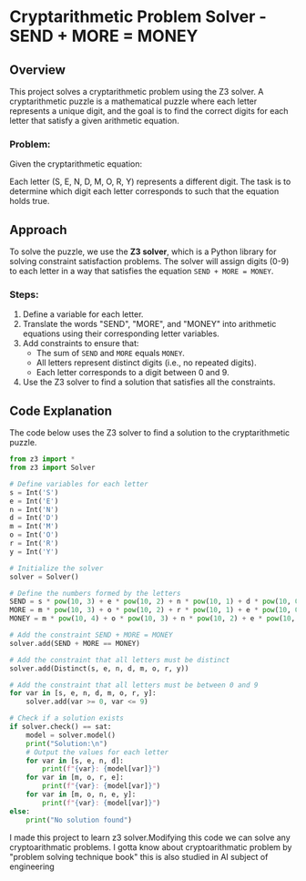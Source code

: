 # Cryptarithmetic Problem Solver - SEND + MORE = MONEY

## Overview

This project solves a cryptarithmetic problem using the Z3 solver. A cryptarithmetic puzzle is a mathematical puzzle where each letter represents a unique digit, and the goal is to find the correct digits for each letter that satisfy a given arithmetic equation.

### Problem:

Given the cryptarithmetic equation:


Each letter (S, E, N, D, M, O, R, Y) represents a different digit. The task is to determine which digit each letter corresponds to such that the equation holds true.

## Approach

To solve the puzzle, we use the **Z3 solver**, which is a Python library for solving constraint satisfaction problems. The solver will assign digits (0-9) to each letter in a way that satisfies the equation `SEND + MORE = MONEY`. 

### Steps:

1. Define a variable for each letter.
2. Translate the words "SEND", "MORE", and "MONEY" into arithmetic equations using their corresponding letter variables.
3. Add constraints to ensure that:
   - The sum of `SEND` and `MORE` equals `MONEY`.
   - All letters represent distinct digits (i.e., no repeated digits).
   - Each letter corresponds to a digit between 0 and 9.
4. Use the Z3 solver to find a solution that satisfies all the constraints.

## Code Explanation

The code below uses the Z3 solver to find a solution to the cryptarithmetic puzzle.

```python
from z3 import *
from z3 import Solver

# Define variables for each letter
s = Int('S')
e = Int('E')
n = Int('N')
d = Int('D')
m = Int('M')
o = Int('O')
r = Int('R')
y = Int('Y')

# Initialize the solver
solver = Solver()

# Define the numbers formed by the letters
SEND = s * pow(10, 3) + e * pow(10, 2) + n * pow(10, 1) + d * pow(10, 0)
MORE = m * pow(10, 3) + o * pow(10, 2) + r * pow(10, 1) + e * pow(10, 0)
MONEY = m * pow(10, 4) + o * pow(10, 3) + n * pow(10, 2) + e * pow(10, 1) + y * pow(10, 0)

# Add the constraint SEND + MORE = MONEY
solver.add(SEND + MORE == MONEY)

# Add the constraint that all letters must be distinct
solver.add(Distinct(s, e, n, d, m, o, r, y))

# Add the constraint that all letters must be between 0 and 9
for var in [s, e, n, d, m, o, r, y]:
    solver.add(var >= 0, var <= 9)

# Check if a solution exists
if solver.check() == sat:
    model = solver.model()
    print("Solution:\n")
    # Output the values for each letter
    for var in [s, e, n, d]:
        print(f"{var}: {model[var]}")
    for var in [m, o, r, e]:
        print(f"{var}: {model[var]}")
    for var in [m, o, n, e, y]:
        print(f"{var}: {model[var]}")
else:
    print("No solution found")
```
I made this project to learn z3 solver.Modifying this code we can solve any cryptoarithmatic problems.
I gotta know about cryptoarithmatic problem by "problem solving technique book"
this is also studied in AI subject of engineering 
